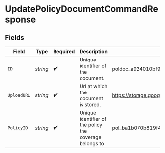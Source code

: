 # UpdatePolicyDocumentCommandResponse


## Fields

| Field                                                                        | Type                                                                         | Required                                                                     | Description                                                                  | Example                                                                      |
| ---------------------------------------------------------------------------- | ---------------------------------------------------------------------------- | ---------------------------------------------------------------------------- | ---------------------------------------------------------------------------- | ---------------------------------------------------------------------------- |
| `ID`                                                                         | *string*                                                                     | :heavy_check_mark:                                                           | Unique identifier of the document.                                           | poldoc_a924010bf9b54ed58623027f5262c744                                      |
| `UploadURL`                                                                  | *string*                                                                     | :heavy_check_mark:                                                           | Url at which the document is stored.                                         | https://storage.googleapis.com/tenantId/policyId/documentName/documentId.pdf |
| `PolicyID`                                                                   | *string*                                                                     | :heavy_check_mark:                                                           | Unique identifier of the policy the coverage belongs to                      | pol_ba1b070b819f4385b2a3dc4ecbf470a6                                         |